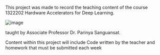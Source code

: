 This project was made to record the teaching content of the course 1322202	Hardware Accelerators for Deep Learning.

![image](https://github.com/NoBlueInSky/deep-learning/assets/132971122/91236816-6f42-4410-9d6f-1264995b8e41)

taught by Associate Professor Dr. Parinya Sanguansat.

Content within this project will include Code written by the teacher and homework that must be submitted each week
